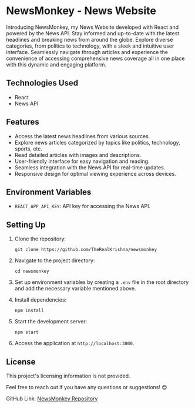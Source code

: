 <h1>NewsMonkey - News Website</h1>
<p>Introducing NewsMonkey, my News Website developed with React and powered by the News API. Stay informed and
  up-to-date with the latest headlines and breaking news from around the globe. Explore diverse categories, from
  politics to technology, with a sleek and intuitive user interface. Seamlessly navigate through articles and experience
  the convenience of accessing comprehensive news coverage all in one place with this dynamic and engaging platform.</p>
<h2>Technologies Used</h2>
<ul>
  <li>React</li>
  <li>News API</li>
</ul>
<h2>Features</h2>
<ul>
  <li>Access the latest news headlines from various sources.</li>
  <li>Explore news articles categorized by topics like politics, technology, sports, etc.</li>
  <li>Read detailed articles with images and descriptions.</li>
  <li>User-friendly interface for easy navigation and reading.</li>
  <li>Seamless integration with the News API for real-time updates.</li>
  <li>Responsive design for optimal viewing experience across devices.</li>
</ul>
<h2>Environment Variables</h2>
<ul>
  <li><code>REACT_APP_API_KEY</code>: API key for accessing the News API.</li>
</ul>
<h2>Setting Up</h2>
<ol>
  <li>
    <p>Clone the repository:</p>
    <pre><div class="dark bg-gray-950 rounded-md"><div class="flex items-center relative text-token-text-secondary bg-token-main-surface-secondary px-4 py-2 text-xs font-sans justify-between rounded-t-md"></div><div class="p-4 overflow-y-auto"><code class="!whitespace-pre hljs language-bash">git <span class="hljs-built_in">clone</span> https://github.com/TheRealKrishna/newsmonkey
</code></div></div></pre>
  </li>
  <li>
    <p>Navigate to the project directory:</p>
    <pre><div class="dark bg-gray-950 rounded-md"><div class="flex items-center relative text-token-text-secondary bg-token-main-surface-secondary px-4 py-2 text-xs font-sans justify-between rounded-t-md"></div><div class="p-4 overflow-y-auto"><code class="!whitespace-pre hljs language-bash"><span class="hljs-built_in">cd</span> newsmonkey
</code></div></div></pre>
  </li>
  <li>
    <p>Set up environment variables by creating a <code>.env</code> file in the root directory and add the necessary
      variable mentioned above.</p>
  </li>
  <li>
    <p>Install dependencies:</p>
    <pre><div class="dark bg-gray-950 rounded-md"><div class="flex items-center relative text-token-text-secondary bg-token-main-surface-secondary px-4 py-2 text-xs font-sans justify-between rounded-t-md"></div><div class="p-4 overflow-y-auto"><code class="!whitespace-pre hljs">npm install
</code></div></div></pre>
  </li>
  <li>
    <p>Start the development server:</p>
    <pre><div class="dark bg-gray-950 rounded-md"><div class="flex items-center relative text-token-text-secondary bg-token-main-surface-secondary px-4 py-2 text-xs font-sans justify-between rounded-t-md"></div><div class="p-4 overflow-y-auto"><code class="!whitespace-pre hljs language-sql">npm <span class="hljs-keyword">start</span>
</code></div></div></pre>
  </li>
  <li>
    <p>Access the application at <code>http://localhost:3000</code>.</p>
  </li>
</ol>
<h2>License</h2>
<p>This project's licensing information is not provided.</p>
<p>Feel free to reach out if you have any questions or suggestions! 😊</p>
<p>GitHub Link: <a target="_new" href="https://github.com/TheRealKrishna/newsmonkey">NewsMonkey Repository</a></p>
